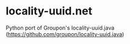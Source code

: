 locality-uuid.net
=================

Python port of Groupon's locality-uuid.java (https://github.com/groupon/locality-uuid.java) 

